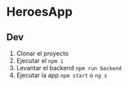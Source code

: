# HeroesApp

## Dev

1. Clonar el proyecto
2. Ejecutar el ```npm i```
3. Levantar el backend ```npm run backend```
4. Ejecutar la app ```npm start``` o ```ng s``` 
